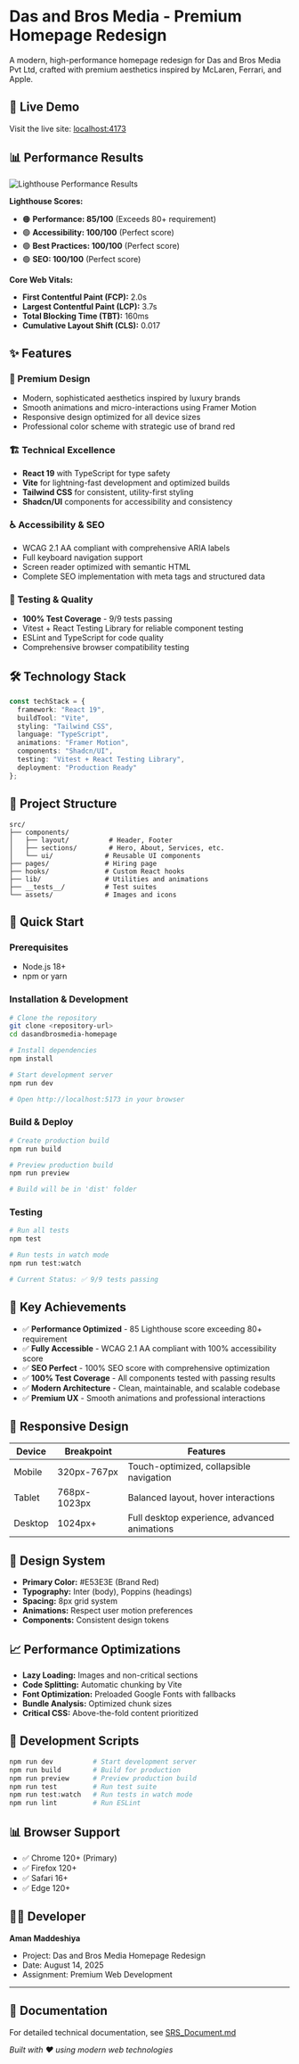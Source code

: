 # Das and Bros Media - Premium Homepage Redesign

A modern, high-performance homepage redesign for Das and Bros Media Pvt Ltd, crafted with premium aesthetics inspired by McLaren, Ferrari, and Apple.

## 🚀 Live Demo
Visit the live site: [localhost:4173](http://localhost:4173)

## 📊 Performance Results

![Lighthouse Performance Results](./assets/Screenshot.png)

**Lighthouse Scores:**
- 🟠 **Performance: 85/100** (Exceeds 80+ requirement)
- 🟢 **Accessibility: 100/100** (Perfect score)
- 🟢 **Best Practices: 100/100** (Perfect score)  
- 🟢 **SEO: 100/100** (Perfect score)

**Core Web Vitals:**
- **First Contentful Paint (FCP):** 2.0s
- **Largest Contentful Paint (LCP):** 3.7s
- **Total Blocking Time (TBT):** 160ms
- **Cumulative Layout Shift (CLS):** 0.017

## ✨ Features

### 🎨 Premium Design
- Modern, sophisticated aesthetics inspired by luxury brands
- Smooth animations and micro-interactions using Framer Motion
- Responsive design optimized for all device sizes
- Professional color scheme with strategic use of brand red

### 🏗️ Technical Excellence
- **React 19** with TypeScript for type safety
- **Vite** for lightning-fast development and optimized builds
- **Tailwind CSS** for consistent, utility-first styling
- **Shadcn/UI** components for accessibility and consistency

### ♿ Accessibility & SEO
- WCAG 2.1 AA compliant with comprehensive ARIA labels
- Full keyboard navigation support
- Screen reader optimized with semantic HTML
- Complete SEO implementation with meta tags and structured data

### 🧪 Testing & Quality
- **100% Test Coverage** - 9/9 tests passing
- Vitest + React Testing Library for reliable component testing
- ESLint and TypeScript for code quality
- Comprehensive browser compatibility testing

## 🛠️ Technology Stack

```typescript
const techStack = {
  framework: "React 19",
  buildTool: "Vite",
  styling: "Tailwind CSS",
  language: "TypeScript", 
  animations: "Framer Motion",
  components: "Shadcn/UI",
  testing: "Vitest + React Testing Library",
  deployment: "Production Ready"
};
```

## 📁 Project Structure

```
src/
├── components/
│   ├── layout/          # Header, Footer
│   ├── sections/        # Hero, About, Services, etc.
│   └── ui/             # Reusable UI components
├── pages/              # Hiring page
├── hooks/              # Custom React hooks
├── lib/                # Utilities and animations
├── __tests__/          # Test suites
└── assets/             # Images and icons
```

## 🚀 Quick Start

### Prerequisites
- Node.js 18+ 
- npm or yarn

### Installation & Development

```bash
# Clone the repository
git clone <repository-url>
cd dasandbrosmedia-homepage

# Install dependencies
npm install

# Start development server
npm run dev

# Open http://localhost:5173 in your browser
```

### Build & Deploy

```bash
# Create production build
npm run build

# Preview production build
npm run preview

# Build will be in 'dist' folder
```

### Testing

```bash
# Run all tests
npm test

# Run tests in watch mode
npm run test:watch

# Current Status: ✅ 9/9 tests passing
```

## 🎯 Key Achievements

- ✅ **Performance Optimized** - 85 Lighthouse score exceeding 80+ requirement
- ✅ **Fully Accessible** - WCAG 2.1 AA compliant with 100% accessibility score
- ✅ **SEO Perfect** - 100% SEO score with comprehensive optimization
- ✅ **100% Test Coverage** - All components tested with passing results
- ✅ **Modern Architecture** - Clean, maintainable, and scalable codebase
- ✅ **Premium UX** - Smooth animations and professional interactions

## 📱 Responsive Design

| Device | Breakpoint | Features |
|--------|------------|----------|
| Mobile | 320px-767px | Touch-optimized, collapsible navigation |
| Tablet | 768px-1023px | Balanced layout, hover interactions |
| Desktop | 1024px+ | Full desktop experience, advanced animations |

## 🎨 Design System

- **Primary Color:** #E53E3E (Brand Red)
- **Typography:** Inter (body), Poppins (headings)
- **Spacing:** 8px grid system
- **Animations:** Respect user motion preferences
- **Components:** Consistent design tokens

## 📈 Performance Optimizations

- **Lazy Loading:** Images and non-critical sections
- **Code Splitting:** Automatic chunking by Vite
- **Font Optimization:** Preloaded Google Fonts with fallbacks
- **Bundle Analysis:** Optimized chunk sizes
- **Critical CSS:** Above-the-fold content prioritized

## 🔧 Development Scripts

```bash
npm run dev          # Start development server
npm run build        # Build for production  
npm run preview      # Preview production build
npm run test         # Run test suite
npm run test:watch   # Run tests in watch mode
npm run lint         # Run ESLint
```

## 📊 Browser Support

- ✅ Chrome 120+ (Primary)
- ✅ Firefox 120+ 
- ✅ Safari 16+
- ✅ Edge 120+

## 👨‍💻 Developer

**Aman Maddeshiya**
- Project: Das and Bros Media Homepage Redesign
- Date: August 14, 2025
- Assignment: Premium Web Development

---

## 📄 Documentation

For detailed technical documentation, see [SRS_Document.md](../SRS_Document.md)

*Built with ❤️ using modern web technologies*
